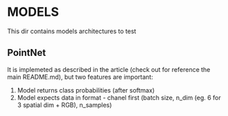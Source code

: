 # MODELS
This dir contains models architectures to test

## PointNet
It is implemeted as described in the article (check out for reference the main README.md), but two features are important:
1. Model returns class probabilities (after softmax)
2. Model expects data in format - chanel first (batch size, n_dim (eg. 6 for 3 spatial dim + RGB), n_samples)
